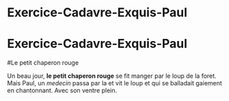 

# Exercice-Cadavre-Exquis-Paul
# Exercice-Cadavre-Exquis-Paul


#Le petit chaperon rouge

Un beau jour, **le petit chaperon rouge** se fit manger par le loup de la foret. Mais Paul, un *medecin* passa par la et vit le loup et qui  se balladait gaiement en chantonnant.
Avec son ventre plein.
